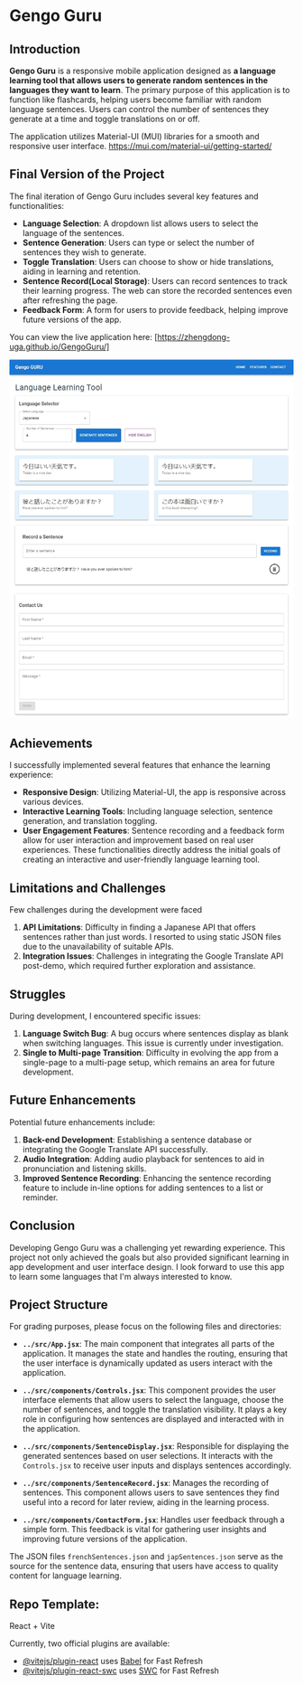 # Gengo Guru

## Introduction

**Gengo Guru** is a responsive mobile application designed as **a language learning tool that allows users to generate random sentences in the languages they want to learn**. The primary purpose of this application is to function like flashcards, helping users become familiar with random language sentences. Users can control the number of sentences they generate at a time and toggle translations on or off. 

The application utilizes Material-UI (MUI) libraries for a smooth and responsive user interface. 
https://mui.com/material-ui/getting-started/


## Final Version of the Project

The final iteration of Gengo Guru includes several key features and functionalities:
- **Language Selection**: A dropdown list allows users to select the language of the sentences.
- **Sentence Generation**: Users can type or select the number of sentences they wish to generate.
- **Toggle Translation**: Users can choose to show or hide translations, aiding in learning and retention.
- **Sentence Record(Local Storage)**: Users can record sentences to track their learning progress. The web can store the recorded sentences even after refreshing the page.
- **Feedback Form**: A form for users to provide feedback, helping improve future versions of the app.
  
You can view the live application here: [https://zhengdong-uga.github.io/GengoGuru/]
  
![Screenshot of the application](Gengo_screenshot.png)

## Achievements

I successfully implemented several features that enhance the learning experience:
- **Responsive Design**: Utilizing Material-UI, the app is responsive across various devices.
- **Interactive Learning Tools**: Including language selection, sentence generation, and translation toggling.
- **User Engagement Features**: Sentence recording and a feedback form allow for user interaction and improvement based on real user experiences.
These functionalities directly address the initial goals of creating an interactive and user-friendly language learning tool.

## Limitations and Challenges

Few challenges during the development were faced
1. **API Limitations**: Difficulty in finding a Japanese API that offers sentences rather than just words. I resorted to using static JSON files due to the unavailability of suitable APIs.
2. **Integration Issues**: Challenges in integrating the Google Translate API post-demo, which required further exploration and assistance.

## Struggles

During development, I encountered specific issues:
1. **Language Switch Bug**: A bug occurs where sentences display as blank when switching languages. This issue is currently under investigation.
2. **Single to Multi-page Transition**: Difficulty in evolving the app from a single-page to a multi-page setup, which remains an area for future development.

## Future Enhancements

Potential future enhancements include:
1. **Back-end Development**: Establishing a sentence database or integrating the Google Translate API successfully.
2. **Audio Integration**: Adding audio playback for sentences to aid in pronunciation and listening skills.
3. **Improved Sentence Recording**: Enhancing the sentence recording feature to include in-line options for adding sentences to a list or reminder.

## Conclusion

Developing Gengo Guru was a challenging yet rewarding experience. This project not only achieved the goals but also provided significant learning in app development and user interface design. I look forward to use this app to learn some languages that I'm always interested to know.

## Project Structure

For grading purposes, please focus on the following files and directories:
- **`../src/App.jsx`**: The main component that integrates all parts of the application. It manages the state and handles the routing, ensuring that the user interface is dynamically updated as users interact with the application.

- **`../src/components/Controls.jsx`**: This component provides the user interface elements that allow users to select the language, choose the number of sentences, and toggle the translation visibility. It plays a key role in configuring how sentences are displayed and interacted with in the application.

- **`../src/components/SentenceDisplay.jsx`**: Responsible for displaying the generated sentences based on user selections. It interacts with the `Controls.jsx` to receive user inputs and displays sentences accordingly.

- **`../src/components/SentenceRecord.jsx`**: Manages the recording of sentences. This component allows users to save sentences they find useful into a record for later review, aiding in the learning process.

- **`../src/components/ContactForm.jsx`**: Handles user feedback through a simple form. This feedback is vital for gathering user insights and improving future versions of the application.

The JSON files `frenchSentences.json` and `japSentences.json` serve as the source for the sentence data, ensuring that users have access to quality content for language learning.


## Repo Template:
React + Vite

Currently, two official plugins are available:

- [@vitejs/plugin-react](https://github.com/vitejs/vite-plugin-react/blob/main/packages/plugin-react/README.md) uses [Babel](https://babeljs.io/) for Fast Refresh
- [@vitejs/plugin-react-swc](https://github.com/vitejs/vite-plugin-react-swc) uses [SWC](https://swc.rs/) for Fast Refresh

